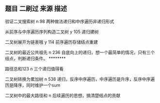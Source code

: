 ## 题目                        二刷过              来源            描述

验证二叉搜索树                    n                  98            两种做法递归和中序遍历非递归形式

从前序与中序遍历序列构造二叉树    y                  105            递归建树

二叉树展开为链表哦                y                   114          前序遍历存储结点重建

二叉树的最近公共祖先              n                  236            自底向上的递归，想一个最简单的情况，只有三个结点，判断递归条件。 ********

路径总和123                    n                                  三个递归值得看

二叉树转换为累加树              n                      538          递归，反序中序遍历，中序遍历是升序，反序中序遍历是降序，同时维护一个sum

 二叉树中的最大路径和          n                                    后续遍历的思想，搞清楚结点的贡献
  
